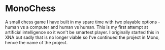 # MonoChess

A small chess game I have built in my spare time with two playable options - human vs a computer and human vs human. This is my first attempt at artificial intelligence so it won't be smartest player. I originally started this in XNA but sadly that is no longer viable so I've continued the project in Mono, hence the name of the project.
